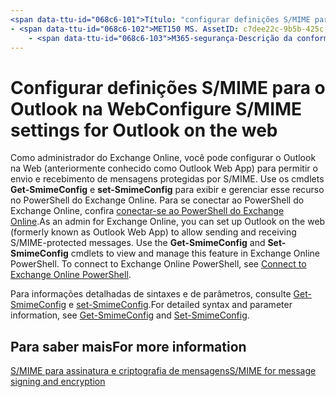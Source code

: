 ```yaml
---
<span data-ttu-id="068c6-101">Título: "configurar definições S/MIME para o Outlook na Web" MS. Author: Krowley Author: kccross Manager: laurawi MS. Audience: profissionais MS. Topic: artigo MS. Service: O365-seccomp MS. Custom: TN2DMC localization_priority: normal:</span><span class="sxs-lookup"><span data-stu-id="068c6-101">title: "Configure S/MIME settings for Outlook on the web" ms.author: krowley author: kccross manager: laurawi ms.audience: ITPro ms.topic: article ms.service: O365-seccomp ms.custom: TN2DMC localization_priority: Normal search.appverid:</span></span>
- <span data-ttu-id="068c6-102">MET150 MS. AssetID: c7dee22c-9b5b-425c-91a9-d093204ff84e MS. Collection:</span><span class="sxs-lookup"><span data-stu-id="068c6-102">MET150 ms.assetid: c7dee22c-9b5b-425c-91a9-d093204ff84e   ms.collection:</span></span>
    - <span data-ttu-id="068c6-103">M365-segurança-Descrição da conformidade: "uma breve descrição do que os administradores do Exchange Online precisam fazer para exibir e configurar as configurações S/MIME no Outlook na Web no Exchange Online."</span><span class="sxs-lookup"><span data-stu-id="068c6-103">M365-security-compliance description: "A brief description of what Exchange Online admins need to do to view and configure the S/MIME settings in Outlook on the web in Exchange Online."</span></span>
---
```


# <a name="configure-smime-settings-for-outlook-on-the-web"></a><span data-ttu-id="068c6-104">Configurar definições S/MIME para o Outlook na Web</span><span class="sxs-lookup"><span data-stu-id="068c6-104">Configure S/MIME settings for Outlook on the web</span></span>

<span data-ttu-id="068c6-p101">Como administrador do Exchange Online, você pode configurar o Outlook na Web (anteriormente conhecido como Outlook Web App) para permitir o envio e recebimento de mensagens protegidas por S/MIME. Use os cmdlets **Get-SmimeConfig** e **set-SmimeConfig** para exibir e gerenciar esse recurso no PowerShell do Exchange Online. Para se conectar ao PowerShell do Exchange Online, confira [conectar-se ao PowerShell do Exchange Online](https://go.microsoft.com/fwlink/p/?linkid=396554).</span><span class="sxs-lookup"><span data-stu-id="068c6-p101">As an admin for Exchange Online, you can set up Outlook on the web (formerly known as Outlook Web App) to allow sending and receiving S/MIME-protected messages. Use the **Get-SmimeConfig** and **Set-SmimeConfig** cmdlets to view and manage this feature in Exchange Online PowerShell. To connect to Exchange Online PowerShell, see [Connect to Exchange Online PowerShell](https://go.microsoft.com/fwlink/p/?linkid=396554).</span></span>
  
<span data-ttu-id="068c6-108">Para informações detalhadas de sintaxes e de parâmetros, consulte [Get-SmimeConfig](http://technet.microsoft.com/library/4b29fa89-0840-4fe9-8885-019fcef2e02b.aspx) e [set-SmimeConfig](http://technet.microsoft.com/library/de357ce0-8143-4c36-8032-026292fc63f0.aspx).</span><span class="sxs-lookup"><span data-stu-id="068c6-108">For detailed syntax and parameter information, see [Get-SmimeConfig](http://technet.microsoft.com/library/4b29fa89-0840-4fe9-8885-019fcef2e02b.aspx) and [Set-SmimeConfig](http://technet.microsoft.com/library/de357ce0-8143-4c36-8032-026292fc63f0.aspx).</span></span> 
  
## <a name="for-more-information"></a><span data-ttu-id="068c6-109">Para saber mais</span><span class="sxs-lookup"><span data-stu-id="068c6-109">For more information</span></span>

[<span data-ttu-id="068c6-110">S/MIME para assinatura e criptografia de mensagens</span><span class="sxs-lookup"><span data-stu-id="068c6-110">S/MIME for message signing and encryption</span></span>](s-mime-for-message-signing-and-encryption.md)
  

